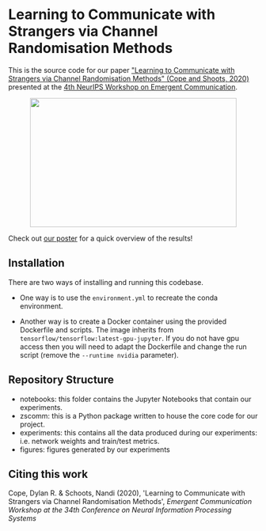 # Learning to Communicate with Strangers via Channel Randomisation Methods

This is the source code for our paper ["Learning to Communicate with Strangers via Channel Randomisation Methods" (Cope and Shoots, 2020)](https://drive.google.com/file/d/1FaBSE8jcuf6hGIbbp34Dxu7jPjh0iJl0/view) presented at the [4th NeurIPS Workshop on Emergent Communication](https://sites.google.com/view/emecom2020).

<p align="center">
  <img src="https://github.com/DylanCope/LaTex-Presentation-Learning-to-Communicate-with-Strangers/blob/main/figures/teacher_student_cartoon.png" width=417 height=261>
</p>

Check out [our poster](https://drive.google.com/file/d/1H4ub3k4omuuynarq0n-GEAYoPh7d2BZ0/view?usp=sharing) for a quick overview of the results!

## Installation

There are two ways of installing and running this codebase. 

* One way is to use the `environment.yml` to recreate the conda environment.

* Another way is to create a Docker container using the provided Dockerfile and scripts. The image inherits from `tensorflow/tensorflow:latest-gpu-jupyter`. If you do not have gpu access then you will need to adapt the Dockerfile and change the run script (remove the `--runtime nvidia` parameter).

## Repository Structure

* notebooks: this folder contains the Jupyter Notebooks that contain our experiments.
* zscomm: this is a Python package written to house the core code for our project.
* experiments: this contains all the data produced during our experiments: i.e. network weights and train/test metrics.
* figures: figures generated by our experiments


## Citing this work

Cope, Dylan R. & Schoots, Nandi (2020), 'Learning to Communicate with Strangers via Channel Randomisation Methods', *Emergent Communication Workshop at the 34th Conference on Neural Information Processing Systems* 

